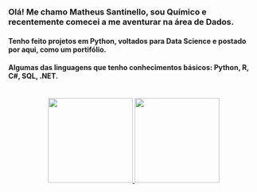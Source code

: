 ### Olá! Me chamo Matheus Santinello, sou Químico e recentemente comecei a me aventurar na área de Dados. <br />

#### Tenho feito projetos em Python, voltados para Data Science e postado por aqui, como um portifólio. <br />
#### Algumas das linguagens que tenho conhecimentos básicos: Python, R, C#, SQL, .NET.
<br />
<div align="center">
  <a href="https://github.com/mtsantinello">
  <img height="170em" src="https://github-readme-stats.vercel.app/apiusername=mtsantinello&show_icons=true&theme=dracula&include_all_commits=true&count_private=true"/>
  <img height="170em" src="https://github-readme-stats.vercel.app/api/top-langs/?username=mtsantinello&layout=compact&langs_count=7&theme=dracula"/>
</div>
